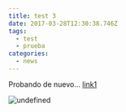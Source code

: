 ```yaml
---
title: test 3
date: 2017-03-28T12:30:38.746Z
tags:
  - test
  - prueba
categories:
  - news
---
```


Probando de nuevo… [link1](https://www.deningunaparte.com)

![undefined](/img/uploads/logo_deningunaparte_3_insta.png)